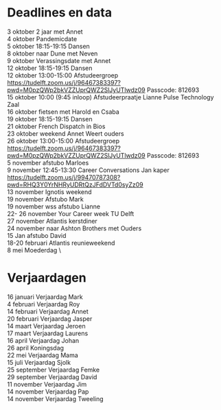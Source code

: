 # Deadlines en data
3 oktober 2 jaar met Annet \
4 oktober Pandemicdate \
5 oktober 18:15-19:15 Dansen \
8 oktober naar Dune met Neven \
9 oktober Verassingsdate met Annet \
12 oktober 18:15-19:15 Dansen \
12 oktober 13:00-15:00 Afstudeergroep https://tudelft.zoom.us/j/96467383397?pwd=M0pzQWp2bkVZZUprQWZ2SlJyUTlwdz09 Passcode: 812693 \
15 oktober 10:00 (9:45 inloop) Afstudeerpraatje Lianne Pulse Technology Zaal \
16 oktober fietsen met Harold en Csaba \
19 oktober 18:15-19:15 Dansen \
21 oktober French Dispatch in Bios \
23 oktober weekend Annet Weert ouders \
26 oktober 13:00-15:00 Afstudeergroep https://tudelft.zoom.us/j/96467383397?pwd=M0pzQWp2bkVZZUprQWZ2SlJyUTlwdz09 Passcode: 812693 \
5 november afstubo Marloes \
9 november 12:45-13:30 Career Conversations Jan kaper https://tudelft.zoom.us/j/99470787308?pwd=RHQ3Y0YrNHRyUDRtQzJFdDVTd0syZz09 \
13 november Ignotis weekend \
19 november Afstubo Mark \
19 november wss afstubo Lianne \
22- 26 november Your Career week TU Delft \
27 november Atlantis kerstdiner \
24 november naar Ashton Brothers met Ouders \
15 Jan afstubo David \
18-20 februari Atlantis reunieweekend \
8 mei Moederdag \


# Verjaardagen
16 januari Verjaardag Mark \
4  februari Verjaardag Roy \
14 februari Verjaardag Annet \
20 februari Verjaardag Jasper \
14 maart Verjaardag Jeroen \
17 maart Verjaardag Laurens \
16 april Verjaardag Johan \
26 april Koningsdag \
22 mei Verjaardag Mama \
15 juli Verjaardag Sjolk \
25 september Verjaardag Femke \
29 september Verjaardag David \
11 november Verjaardag Jim \
14 november Verjaardag Pap \
14 november Verjaardag Tweeling

